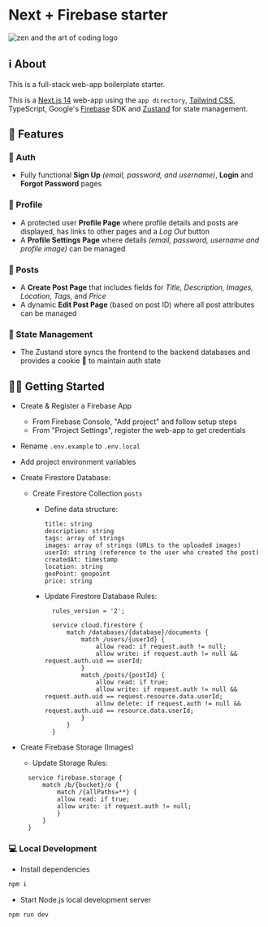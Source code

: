 # Next + Firebase starter

![zen and the art of coding logo](https://res.cloudinary.com/dwvlpyo5f/image/upload/v1718811910/next-firebase-starter_v6dold.jpg)

## ℹ️ About

This is a full-stack web-app boilerplate starter.

This is a [Next.js 14](https://nextjs.org/) web-app using the `app directory`, [Tailwind CSS](https://tailwindcss.com/), TypeScript, Google's [Firebase](https://firebase.google.com/) SDK and [Zustand](https://docs.pmnd.rs/zustand/getting-started/introduction) for state management.

## 🔔 Features

### 🔐 Auth

- Fully functional **Sign Up** _(email, password, and username)_, **Login** and **Forgot Password** pages

### 👤 Profile

- A protected user **Profile Page** where profile details and posts are displayed, has links to other pages and a _Log Out_ button
- A **Profile Settings Page** where details _(email, password, username and profile image)_ can be managed

### 📝 Posts

- A **Create Post Page** that includes fields for _Title, Description, Images, Location, Tags,_ and _Price_
- A dynamic **Edit Post Page** (based on post ID) where all post attributes can be managed

### 🐻 State Management

- The Zustand store syncs the frontend to the backend databases and provides a cookie 🍪 to maintain auth state

## 🏃‍➡️ Getting Started

- Create & Register a Firebase App
  - From Firebase Console, "Add project" and follow setup steps
  - From "Project Settings", register the web-app to get credentials
- Rename `.env.example` to `.env.local`
- Add project environment variables
- Create Firestore Database:

  - Create Firestore Collection `posts`

    - Define data structure:
      ```
      title: string
      description: string
      tags: array of strings
      images: array of strings (URLs to the uploaded images)
      userId: string (reference to the user who created the post)
      createdAt: timestamp
      location: string
      geoPoint: geopoint
      price: string
      ```
    - Update Firestore Database Rules:

      ```
        rules_version = '2';

        service cloud.firestore {
            match /databases/{database}/documents {
                match /users/{userId} {
                    allow read: if request.auth != null;
                    allow write: if request.auth != null && request.auth.uid == userId;
                }
                match /posts/{postId} {
                    allow read: if true;
                    allow write: if request.auth != null && request.auth.uid == request.resource.data.userId;
                    allow delete: if request.auth != null && request.auth.uid == resource.data.userId;
                }
            }
        }
      ```

- Create Firebase Storage (Images)

  - Update Storage Rules:

  ```
    service firebase.storage {
        match /b/{bucket}/o {
            match /{allPaths=**} {
            allow read: if true;
            allow write: if request.auth != null;
            }
        }
    }
  ```

### 💻 Local Development

- Install dependencies

```bash
npm i
```

- Start Node.js local development server

```bash
npm run dev
```
